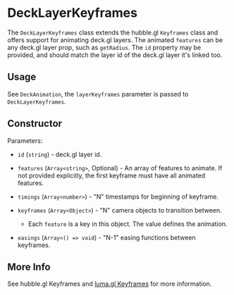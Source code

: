 # DeckLayerKeyframes

The `DeckLayerKeyframes` class extends the hubble.gl `Keyframes` class and offers support for animating deck.gl layers. The animated `features` can be any deck.gl layer prop, such as `getRadius`. The `id` property may be provided, and should match the layer id of the deck.gl layer it's linked too.

## Usage

See `DeckAnimation`, the `layerKeyframes` parameter is passed to `DeckLayerKeyframes`.

## Constructor

Parameters:

* `id` (`string`) - deck.gl layer id.

* `features` (`Array<string>`, Optional) - An array of features to animate. If not provided explicitly, the first keyframe must have all animated features.

* `timings` (`Array<number>`) - "N" timestamps for beginning of keyframe.

* `keyframes` (`Array<Object>`) - "N" camera objects to transition between.

  * Each `feature` is a key in this object. The value defines the animation.

* `easings` (`Array<() => void`) - "N-1" easing functions between keyframes.


## More Info

See hubble.gl Keyframes and [luma.gl Keyframes](https://luma.gl/docs/api-reference/engine/animation/key-frames) for more information.

